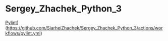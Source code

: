 # Sergey_Zhachek_Python_3
[Pylint](https://github.com/SiarheiZhachek/Sergey_Zhachek_Python_3/actions/workflows/pylint.yml/badge.svg?branch=main)](https://github.com/SiarheiZhachek/Sergey_Zhachek_Python_3/actions/workflows/pylint.yml)

